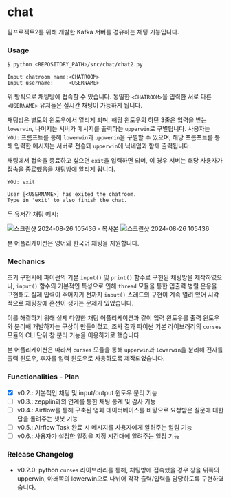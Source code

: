 # chat
팀프로젝트2를 위해 개발한 Kafka 서버를 경유하는 채팅 기능입니다.

### Usage
```bash
$ python <REPOSITORY_PATH>/src/chat/chat2.py
```
```
Input chatroom name:<CHATROOM>
Input username:     <USERNAME>
```

위 방식으로 채팅방에 접속할 수 있습니다. 동일한 `<CHATROOM>`을 입력한 서로 다른 `<USERNAME>` 유저들은 실시간 채팅이 가능하게 됩니다.

채팅방은 별도의 윈도우에서 열리게 되며, 해당 윈도우의 하단 3줄은 입력을 받는 `lowerwin`, 나머지는 서버가 메시지를 출력하는 `upperwin`로 구별됩니다.
사용자는 `YOU:` 프롬프트를 통해 `lowerwin`과 `uppwerin`을 구별할 수 있으며, 해당 프롬프트를 통해 입력한 메시지는 서버로 전송돼 `upperwin`에 닉네임과 함께 출력됩니다.


채팅에서 접속을 종료하고 싶으면 `exit`을 입력하면 되며, 이 경우 서버는 해당 사용자가 접속을 종료했음을 채팅방에 알리게 됩니다.

```
YOU: exit
```
```
User [<USERNAME>] has exited the chatroom.
Type in 'exit' to also finish the chat.
```

두 유저간 채팅 예시:

![스크린샷 2024-08-26 105436 - 복사본](https://github.com/user-attachments/assets/46a5059f-7149-416a-b891-1eccf1ead505) ![스크린샷 2024-08-26 105436](https://github.com/user-attachments/assets/5a86319c-7eac-48cd-975a-8ac677b8fdbb)

본 어플리케이션은 영어와 한국어 채팅을 지원합니다.

### Mechanics

초기 구현시에 파이썬의 기본 `input()` 및 `print()` 함수로 구현된 채팅방을 제작하였으나, `input()` 함수의 기본적인 특성으로 인해 `thread` 모듈을 통한 입출력 병렬 운용을 구현해도 실제 입력이 주어지기 전까지 `input()` 스레드의 구현이 계속 열려 있어 시각적으로 채팅창에 혼선이 생기는 문제가 있었습니다.

이를 해결하기 위해 실제 다양한 채팅 어플리케이션과 같이 입력 윈도우를 출력 윈도우와 분리해 개발하자는 구상이 만들어졌고, 조사 결과 파이썬 기본 라이브러리의 `curses` 모듈의 CLI 단위 창 분리 기능을 이용하기로 했습니다.

본 어플리케이션은 따라서 `curses` 모듈을 통해 `upperwin`과 `lowerwin`을 분리해 전자를 출력 윈도우, 후자를 입력 윈도우로 사용하도록 제작되었습니다.


### Functionalities - Plan

- [x] v0.2.: 기본적인 채팅 및 input/output 윈도우 분리 기능
- [ ] v0.3.: zepplin과의 연계를 통한 채팅 통계 및 감사 기능
- [ ] v0.4.: Airflow를 통해 구축된 영화 데이터베이스를 바탕으로 요청받은 질문에 대한 답을 돌려주는 챗봇 기능
- [ ] v0.5.: Airflow Task 완료 시 메시지를 사용자에게 알려주는 알림 기능
- [ ] v0.6.: 사용자가 설정한 일정을 지정 시간대에 알려주는 일정 기능 

### Release Changelog
- v0.2.0: python `curses` 라이브러리를 통해, 채팅방에 접속했을 경우 창을 위쪽의 upperwin, 아래쪽의 lowerwin으로 나뉘어 각각 출력/입력을 담당하도록 구현하였습니다.


